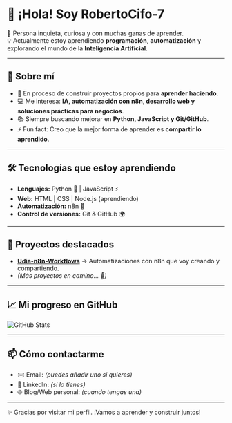 # 👋 ¡Hola! Soy RobertoCifo-7

🚀 Persona inquieta, curiosa y con muchas ganas de aprender.  
💡 Actualmente estoy aprendiendo **programación**, **automatización** y explorando el mundo de la **Inteligencia Artificial**.  

---

## 🌱 Sobre mí
- 🔭 En proceso de construir proyectos propios para **aprender haciendo**.
- 💻 Me interesa: **IA, automatización con n8n, desarrollo web y soluciones prácticas para negocios**.
- 📚 Siempre buscando mejorar en **Python, JavaScript y Git/GitHub**.
- ⚡ Fun fact: Creo que la mejor forma de aprender es **compartir lo aprendido**.

---

## 🛠️ Tecnologías que estoy aprendiendo
- **Lenguajes:** Python 🐍 | JavaScript ⚡  
- **Web:** HTML | CSS | Node.js (aprendiendo)  
- **Automatización:** n8n 🤖  
- **Control de versiones:** Git & GitHub 🌍  

---

## 📂 Proyectos destacados
- [**Udia-n8n-Workflows**](https://github.com/RobertoCifo-7/Udia-n8n-Workflows) → Automatizaciones con n8n que voy creando y compartiendo.  
- *(Más proyectos en camino... 🚧)*

---

## 📈 Mi progreso en GitHub
![GitHub Stats](https://github-readme-stats.vercel.app/api?username=RobertoCifo-7&show_icons=true&theme=tokyonight)

---

## 📫 Cómo contactarme
- ✉️ Email: *(puedes añadir uno si quieres)*  
- 💼 LinkedIn: *(si lo tienes)*  
- 🌐 Blog/Web personal: *(cuando tengas una)*  

---

✨ Gracias por visitar mi perfil. ¡Vamos a aprender y construir juntos!
